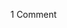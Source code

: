 <span class="commentheader">1 Comment</span>

<!-- <div class="commentdivider">
<span class="commentauthorbox">Posted by <a href="http://www.pascal.com/cgi-bin/mt/mt-comments.cgi?__mode=red&id=688">colten</a></span>
<span class="commentdatebox">Monday, May 10, 2004</span>
<span class="commenttimebox"> 3:13 PM</span>
</div>
<div class="commentbody">Howdy Pascal.  Just peeking in from VA, it’s nice to see you’re still kicking around up there and writing more often.  You may remember me as one of the guys that crashed on your floor last summer while we [All of Fifteen] were on tour.  I have funny photos of you leaping in the air next to a candelabra, I’ll have to email them.</div> -->
